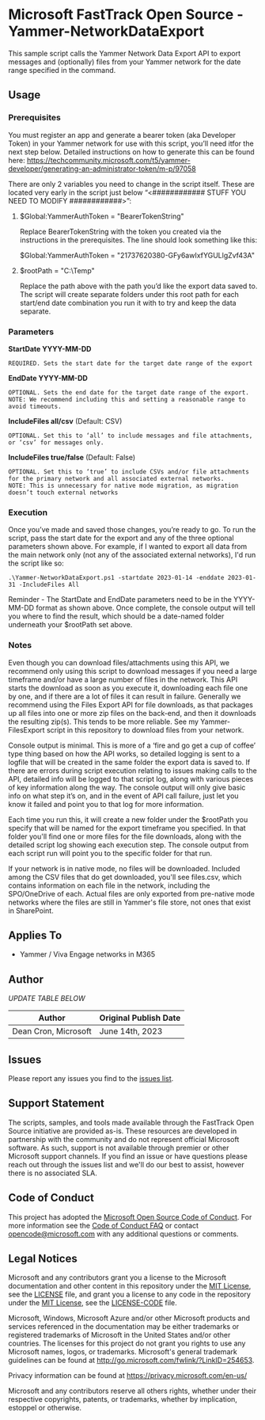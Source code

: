 # Microsoft FastTrack Open Source - Yammer-NetworkDataExport

This sample script calls the Yammer Network Data Export API to export messages and (optionally) files from your Yammer network for the date range specified in the command. 

## Usage

### Prerequisites

You must register an app and  generate a bearer token (aka Developer Token) in your Yammer network for use with this script, you’ll need itfor the next step below. Detailed instructions on how to generate this can be found here: https://techcommunity.microsoft.com/t5/yammer-developer/generating-an-administrator-token/m-p/97058

There are only 2 variables you need to change in the script itself. These are located very early in the script just below “<############    STUFF YOU NEED TO MODIFY    ############>”:

1. $Global:YammerAuthToken = "BearerTokenString"

	Replace BearerTokenString with the token you created via the instructions in the prerequisites. The line should look something like this:

	$Global:YammerAuthToken = "21737620380-GFy6awIxfYGULlgZvf43A"

2. $rootPath = "C:\Temp"

	Replace the path above with the path you’d like the export data saved to. The script will create separate folders under this root path for each start/end date combination you run it with to try and keep the data 				separate.
  
### Parameters

**StartDate YYYY-MM-DD**
	
	REQUIRED. Sets the start date for the target date range of the export
**EndDate YYYY-MM-DD**
	
	OPTIONAL. Sets the end date for the target date range of the export. 
	NOTE: We recommend including this and setting a reasonable range to avoid timeouts.
**IncludeFiles all/csv** (Default: CSV)
	
	OPTIONAL. Set this to ‘all’ to include messages and file attachments, or ‘csv’ for messages only.
**IncludeFiles true/false** (Default: False)
	
	OPTIONAL. Set this to ‘true’ to include CSVs and/or file attachments for the primary network and all associated external networks.
	NOTE: This is unnecessary for native mode migration, as migration doesn’t touch external networks 
  
### Execution
  
Once you’ve made and saved those changes, you’re ready to go. To run the script, pass the start date for the export and any of the three optional parameters shown above. For example, if I wanted to export all data from the main network only (not any of the associated external networks), I'd run the script like so:

	.\Yammer-NetworkDataExport.ps1 -startdate 2023-01-14 -enddate 2023-01-31 -IncludeFiles All

Reminder - The StartDate and EndDate parameters need to be in the YYYY-MM-DD format as shown above. Once complete, the console output will tell you where to find the result, which should be a date-named folder underneath your $rootPath set above.

### Notes

Even though you can download files/attachments using this API, we recommend only using this script to download messages if you need a large timeframe and/or have a large number of files in the network. This API starts the download as soon as you execute it, downloading each file one by one, and if there are a lot of files it can result in failure. Generally we recommend using the Files Export API for file downloads, as that packages up all files into one or more zip files on the back-end, and then it downloads the resulting zip(s). This tends to be more reliable. See my Yammer-FilesExport script in this repository to download files from your network.
  
Console output is minimal. This is more of a ‘fire and go get a cup of coffee’ type thing based on how the API works, so detailed logging is sent to a logfile that will be created in the same folder the export data is saved to. If there are errors during script execution relating to issues making calls to the API, detailed info will be logged to that script log, along with various pieces of key information along the way. The console output will only give basic info on what step it’s on, and in the event of API call failure, just let you know it failed and point you to that log for more information.

Each time you run this, it will create a new folder under the $rootPath you specify that will be named for the export timeframe you specified. In that folder you'll find one or more files for the file downloads, along with the detailed script log showing each execution step. The console output from each script run will point you to the specific folder for that run.

If your network is in native mode, no files will be downloaded. Included among the CSV files that do get downloaded, you'll see files.csv, which contains information on each file in the network, including the SPO/OneDrive of each. Actual files are only exported from pre-native mode networks where the files are still in Yammer's file store, not ones that exist in SharePoint.

## Applies To

- Yammer / Viva Engage networks in M365

## Author

_UPDATE TABLE BELOW_

|Author|Original Publish Date
|----|--------------------------
|Dean Cron, Microsoft|June 14th, 2023|

## Issues

Please report any issues you find to the [issues list](/issues).

## Support Statement

The scripts, samples, and tools made available through the FastTrack Open Source initiative are provided as-is. These resources are developed in partnership with the community and do not represent official Microsoft software. As such, support is not available through premier or other Microsoft support channels. If you find an issue or have questions please reach out through the issues list and we'll do our best to assist, however there is no associated SLA.

## Code of Conduct

This project has adopted the [Microsoft Open Source Code of Conduct](https://opensource.microsoft.com/codeofconduct/).
For more information see the [Code of Conduct FAQ](https://opensource.microsoft.com/codeofconduct/faq/) or
contact [opencode@microsoft.com](mailto:opencode@microsoft.com) with any additional questions or comments.

## Legal Notices

Microsoft and any contributors grant you a license to the Microsoft documentation and other content in this repository under the [MIT License](https://opensource.org/licenses/MIT), see the [LICENSE](LICENSE) file, and grant you a license to any code in the repository under the [MIT License](https://opensource.org/licenses/MIT), see the [LICENSE-CODE](LICENSE-CODE) file.

Microsoft, Windows, Microsoft Azure and/or other Microsoft products and services referenced in the documentation may be either trademarks or registered trademarks of Microsoft in the United States and/or other countries. The licenses for this project do not grant you rights to use any Microsoft names, logos, or trademarks. Microsoft's general trademark guidelines can be found at http://go.microsoft.com/fwlink/?LinkID=254653.

Privacy information can be found at https://privacy.microsoft.com/en-us/

Microsoft and any contributors reserve all others rights, whether under their respective copyrights, patents,
or trademarks, whether by implication, estoppel or otherwise.
